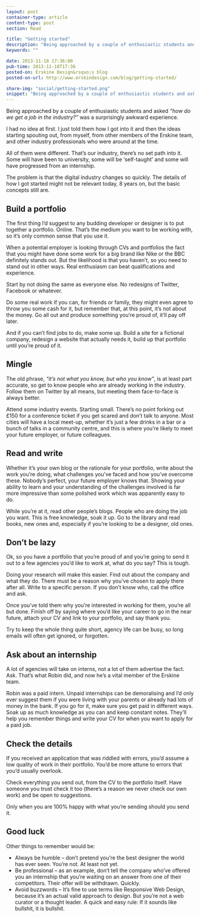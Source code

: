 ```yaml
---
layout: post
container-type: article
content-type: post
section: Read

title: "Getting started"
description: "Being approached by a couple of enthusiastic students and asked &ldquo;how do we get a job in the industry?&rdquo; was a surprisingly awkward experience."
keywords: ""

date: 2013-11-18 17:36:00
pub-time: 2013-11-18T17:36
posted-on: Erskine Design&rsquo;s blog
posted-on-url: http://www.erskindesign.com/blog/getting-started/

share-img: "social/getting-started.png"
snippet: "Being approached by a couple of enthusiastic students and asked <em>&ldquo;how do we get a job in the industry?&rdquo;</em> was a surprisingly awkward experience."
---
```


Being approached by a couple of enthusiastic students and asked <em>&ldquo;how do we get a job in the industry?&rdquo;</em> was a surprisingly awkward experience.

I had no idea at first. I just told them how I got into it and then the ideas starting spouting out, from myself, from other members of the Erskine team, and other industry professionals who were around at the time.

All of them were different. That&rsquo;s our industry, there&rsquo;s no set path into it. Some will have been to university, some will be &lsquo;self-taught&rsquo; and some will have progressed from an internship.

The problem is that the digital industry changes so quickly. The details of how I got started might not be relevant today, 8 years on, but the basic concepts still are.

## Build a portfolio

The first thing I&rsquo;d suggest to any budding developer or designer is to put together a portfolio. Online. That&rsquo;s the medium you want to be working with, so it&rsquo;s only common sense that you use it.

When a potential employer is looking through CVs and portfolios the fact that you might have done some work for a big brand like Nike or the BBC definitely stands out. But the likelihood is that you haven&rsquo;t, so you need to stand out in other ways. Real enthusiasm can beat qualifications and experience.

Start by not doing the same as everyone else. No redesigns of Twitter, Facebook or whatever.

Do some real work if you can, for friends or family, they might even agree to throw you some cash for it, but remember that, at this point, it&rsquo;s not about the money. Go all out and produce something you&rsquo;re proud of, it&rsquo;ll pay off later.

And if you can&rsquo;t find jobs to do, make some up. Build a site for a fictional company, redesign a website that actually needs it, build up that portfolio until you&rsquo;re proud of it.

## Mingle

The old phrase, <em>&ldquo;it&rsquo;s not what you know, but who you know&rdquo;</em>, is at least part accurate, so get to know people who are already working in the industry. Follow them on Twitter by all means, but meeting them face-to-face is always better.

Attend some industry events. Starting small. There&rsquo;s no point forking out £150 for a conference ticket if you get scared and don&rsquo;t talk to anyone. Most cities will have a local meet-up, whether it&rsquo;s just a few drinks in a bar or a bunch of talks in a community centre, and this is where you&rsquo;re likely to meet your future employer, or future colleagues.

## Read and write

Whether it&rsquo;s your own blog or the rationale for your portfolio, write about the work you&rsquo;re doing, what challenges you&rsquo;ve faced and how you&rsquo;ve overcome these. Nobody&rsquo;s perfect, your future employer knows that. Showing your ability to learn and your understanding of the challenges involved is far more impressive than some polished work which was apparently easy to do.

While you&rsquo;re at it, read other people&rsquo;s blogs. People who are doing the job you want. This is free knowledge, soak it up. Go to the library and read books, new ones and, especially if you&rsquo;re looking to be a designer, old ones.

## Don&rsquo;t be lazy

Ok, so you have a portfolio that you&rsquo;re proud of and you&rsquo;re going to send it out to a few agencies you&rsquo;d like to work at, what do you say? This is tough.

Doing your research will make this easier. Find out about the company and what they do. There must be a reason why you&rsquo;ve chosen to apply there after all. Write to a specific person. If you don&rsquo;t know who, call the office and ask.

Once you&rsquo;ve told them why you&rsquo;re interested in working for them, you&rsquo;re all but done. Finish off by saying where you&rsquo;d like your career to go in the near future, attach your CV and link to your portfolio, and say thank you.

Try to keep the whole thing quite short, agency life can be busy, so long emails will often get ignored, or forgotten.

## Ask about an internship

A lot of agencies will take on interns, not a lot of them advertise the fact. Ask. That&rsquo;s what Robin did, and now he&rsquo;s a vital member of the Erskine team.

Robin was a paid intern. Unpaid internships can be demoralising and I&rsquo;d only ever suggest them if you were living with your parents or already had lots of money in the bank. If you go for it, make sure you get paid in different ways. Soak up as much knowledge as you can and keep constant notes. They&rsquo;ll help you remember things and write your CV for when you want to apply for a paid job.

## Check the details

If you received an application that was riddled with errors, you&rsquo;d assume a low quality of work in their portfolio. You&rsquo;d be more attune to errors that you&rsquo;d usually overlook.

Check everything you send out, from the CV to the portfolio itself. Have someone you trust check it too (there&rsquo;s a reason we never check our own work) and be open to suggestions.

Only when you are 100% happy with what you&rsquo;re sending should you send it.

## Good luck

Other things to remember would be:

- Always be humble – don&rsquo;t pretend you&rsquo;re the best designer the world has ever seen. You&rsquo;re not. At least not yet.
- Be professional – as an example, don&rsquo;t tell the company who&rsquo;ve offered you an internship that you&rsquo;re waiting on an answer from one of their competitors. Their offer will be withdrawn. Quickly.
- Avoid buzzwords – It&rsquo;s fine to use terms like Responsive Web Design, because it&rsquo;s an actual valid approach to design. But you&rsquo;re not a web curator or a thought leader. A quick and easy rule: If it sounds like bullshit, it is bullshit.